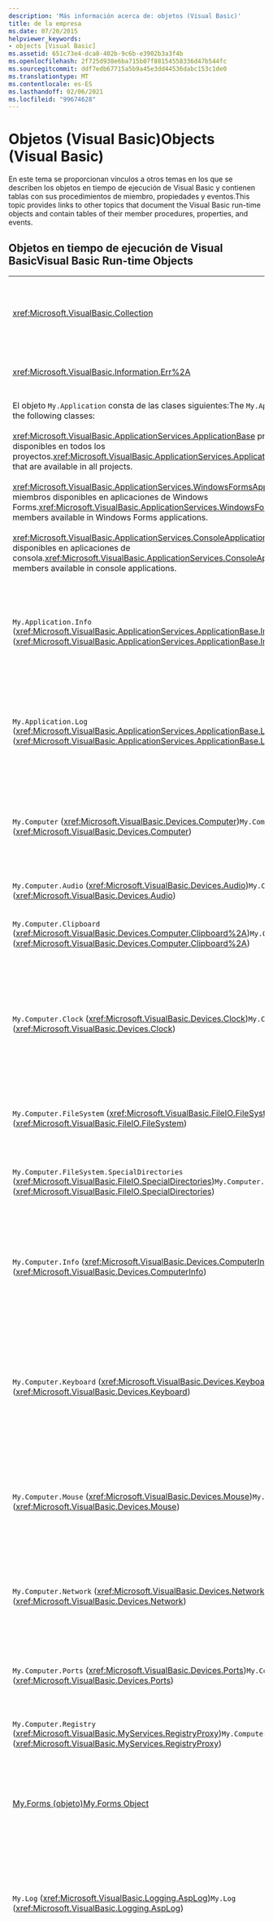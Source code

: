 ```yaml
---
description: 'Más información acerca de: objetos (Visual Basic)'
title: de la empresa
ms.date: 07/20/2015
helpviewer_keywords:
- objects [Visual Basic]
ms.assetid: 651c73e4-dca8-402b-9c6b-e3902b3a3f4b
ms.openlocfilehash: 2f725d938e6ba715b07f88154558336d47b544fc
ms.sourcegitcommit: ddf7edb67715a5b9a45e3dd44536dabc153c1de0
ms.translationtype: MT
ms.contentlocale: es-ES
ms.lasthandoff: 02/06/2021
ms.locfileid: "99674628"
---
```

# <a name="objects-visual-basic"></a><span data-ttu-id="ed5fa-103">Objetos (Visual Basic)</span><span class="sxs-lookup"><span data-stu-id="ed5fa-103">Objects (Visual Basic)</span></span>

<span data-ttu-id="ed5fa-104">En este tema se proporcionan vínculos a otros temas en los que se describen los objetos en tiempo de ejecución de Visual Basic y contienen tablas con sus procedimientos de miembro, propiedades y eventos.</span><span class="sxs-lookup"><span data-stu-id="ed5fa-104">This topic provides links to other topics that document the Visual Basic run-time objects and contain tables of their member procedures, properties, and events.</span></span>  
  
## <a name="visual-basic-run-time-objects"></a><span data-ttu-id="ed5fa-105">Objetos en tiempo de ejecución de Visual Basic</span><span class="sxs-lookup"><span data-stu-id="ed5fa-105">Visual Basic Run-time Objects</span></span>  
  
|||  
|---|---|  
|<xref:Microsoft.VisualBasic.Collection>|<span data-ttu-id="ed5fa-106">Proporciona una cómoda manera de ver un grupo de elementos relacionado como un solo objeto.</span><span class="sxs-lookup"><span data-stu-id="ed5fa-106">Provides a convenient way to see a related group of items as a single object.</span></span>|  
|<xref:Microsoft.VisualBasic.Information.Err%2A>|<span data-ttu-id="ed5fa-107">Contiene información sobre los errores en tiempo de ejecución.</span><span class="sxs-lookup"><span data-stu-id="ed5fa-107">Contains information about run-time errors.</span></span>|  
|<span data-ttu-id="ed5fa-108">El objeto `My.Application` consta de las clases siguientes:</span><span class="sxs-lookup"><span data-stu-id="ed5fa-108">The `My.Application` object consists of the following classes:</span></span><br /><br /> <span data-ttu-id="ed5fa-109"><xref:Microsoft.VisualBasic.ApplicationServices.ApplicationBase> proporciona miembros que están disponibles en todos los proyectos.</span><span class="sxs-lookup"><span data-stu-id="ed5fa-109"><xref:Microsoft.VisualBasic.ApplicationServices.ApplicationBase> provides members that are available in all projects.</span></span><br /><br /> <span data-ttu-id="ed5fa-110"><xref:Microsoft.VisualBasic.ApplicationServices.WindowsFormsApplicationBase> proporciona miembros disponibles en aplicaciones de Windows Forms.</span><span class="sxs-lookup"><span data-stu-id="ed5fa-110"><xref:Microsoft.VisualBasic.ApplicationServices.WindowsFormsApplicationBase> provides members available in Windows Forms applications.</span></span><br /><br /> <span data-ttu-id="ed5fa-111"><xref:Microsoft.VisualBasic.ApplicationServices.ConsoleApplicationBase> proporciona miembros disponibles en aplicaciones de consola.</span><span class="sxs-lookup"><span data-stu-id="ed5fa-111"><xref:Microsoft.VisualBasic.ApplicationServices.ConsoleApplicationBase> provides members available in console applications.</span></span>|<span data-ttu-id="ed5fa-112">Proporciona datos asociados únicamente con la aplicación actual o el archivo DLL.</span><span class="sxs-lookup"><span data-stu-id="ed5fa-112">Provides data that is associated only with the current application or DLL.</span></span> <span data-ttu-id="ed5fa-113">No se puede modificar la información de nivel de sistema mediante `My.Application`.</span><span class="sxs-lookup"><span data-stu-id="ed5fa-113">No system-level information can be altered with `My.Application`.</span></span><br /><br /> <span data-ttu-id="ed5fa-114">Algunos miembros solo están disponibles para aplicaciones de consola o de Windows Forms.</span><span class="sxs-lookup"><span data-stu-id="ed5fa-114">Some members are available only for Windows Forms or console applications.</span></span>|  
|<span data-ttu-id="ed5fa-115">`My.Application.Info` (<xref:Microsoft.VisualBasic.ApplicationServices.ApplicationBase.Info%2A>)</span><span class="sxs-lookup"><span data-stu-id="ed5fa-115">`My.Application.Info` (<xref:Microsoft.VisualBasic.ApplicationServices.ApplicationBase.Info%2A>)</span></span>|<span data-ttu-id="ed5fa-116">Proporciona propiedades para obtener información sobre una la aplicación, como el número de versión, la descripción, los ensamblados cargados, etc.</span><span class="sxs-lookup"><span data-stu-id="ed5fa-116">Provides properties for getting the information about an application, such as the version number, description, loaded assemblies, and so on.</span></span>|  
|<span data-ttu-id="ed5fa-117">`My.Application.Log` (<xref:Microsoft.VisualBasic.ApplicationServices.ApplicationBase.Log%2A>)</span><span class="sxs-lookup"><span data-stu-id="ed5fa-117">`My.Application.Log` (<xref:Microsoft.VisualBasic.ApplicationServices.ApplicationBase.Log%2A>)</span></span>|<span data-ttu-id="ed5fa-118">Proporciona una propiedad y métodos para escribir información de eventos y excepciones en los agentes de escucha de registro de la aplicación.</span><span class="sxs-lookup"><span data-stu-id="ed5fa-118">Provides a property and methods to write event and exception information to the application's log listeners.</span></span>|  
|<span data-ttu-id="ed5fa-119">`My.Computer` (<xref:Microsoft.VisualBasic.Devices.Computer>)</span><span class="sxs-lookup"><span data-stu-id="ed5fa-119">`My.Computer` (<xref:Microsoft.VisualBasic.Devices.Computer>)</span></span>|<span data-ttu-id="ed5fa-120">Proporciona propiedades para manipular componentes del equipo, como el audio, el reloj, el teclado, el sistema de archivos, etc.</span><span class="sxs-lookup"><span data-stu-id="ed5fa-120">Provides properties for manipulating computer components such as audio, the clock, the keyboard, the file system, and so on.</span></span>|  
|<span data-ttu-id="ed5fa-121">`My.Computer.Audio` (<xref:Microsoft.VisualBasic.Devices.Audio>)</span><span class="sxs-lookup"><span data-stu-id="ed5fa-121">`My.Computer.Audio` (<xref:Microsoft.VisualBasic.Devices.Audio>)</span></span>|<span data-ttu-id="ed5fa-122">Proporciona métodos para reproducir sonidos.</span><span class="sxs-lookup"><span data-stu-id="ed5fa-122">Provides methods for playing sounds.</span></span>|  
|<span data-ttu-id="ed5fa-123">`My.Computer.Clipboard` (<xref:Microsoft.VisualBasic.Devices.Computer.Clipboard%2A>)</span><span class="sxs-lookup"><span data-stu-id="ed5fa-123">`My.Computer.Clipboard` (<xref:Microsoft.VisualBasic.Devices.Computer.Clipboard%2A>)</span></span>|<span data-ttu-id="ed5fa-124">Proporciona métodos para manipular el Portapapeles.</span><span class="sxs-lookup"><span data-stu-id="ed5fa-124">Provides methods for manipulating the Clipboard.</span></span>|  
|<span data-ttu-id="ed5fa-125">`My.Computer.Clock` (<xref:Microsoft.VisualBasic.Devices.Clock>)</span><span class="sxs-lookup"><span data-stu-id="ed5fa-125">`My.Computer.Clock` (<xref:Microsoft.VisualBasic.Devices.Clock>)</span></span>|<span data-ttu-id="ed5fa-126">Proporciona propiedades para obtener acceso a la hora local actual y al Horario universal coordinado (equivalente a la Hora del meridiano de Greenwich) desde el reloj del sistema.</span><span class="sxs-lookup"><span data-stu-id="ed5fa-126">Provides properties for accessing the current local time and Universal Coordinated Time (equivalent to Greenwich Mean Time) from the system clock.</span></span>|  
|<span data-ttu-id="ed5fa-127">`My.Computer.FileSystem` (<xref:Microsoft.VisualBasic.FileIO.FileSystem>)</span><span class="sxs-lookup"><span data-stu-id="ed5fa-127">`My.Computer.FileSystem` (<xref:Microsoft.VisualBasic.FileIO.FileSystem>)</span></span>|<span data-ttu-id="ed5fa-128">Proporciona propiedades y métodos para trabajar con unidades, archivos y directorios.</span><span class="sxs-lookup"><span data-stu-id="ed5fa-128">Provides properties and methods for working with drives, files, and directories.</span></span>|  
|<span data-ttu-id="ed5fa-129">`My.Computer.FileSystem.SpecialDirectories` (<xref:Microsoft.VisualBasic.FileIO.SpecialDirectories>)</span><span class="sxs-lookup"><span data-stu-id="ed5fa-129">`My.Computer.FileSystem.SpecialDirectories` (<xref:Microsoft.VisualBasic.FileIO.SpecialDirectories>)</span></span>|<span data-ttu-id="ed5fa-130">Proporciona propiedades para obtener acceso a directorios a los que suele hacerse referencia.</span><span class="sxs-lookup"><span data-stu-id="ed5fa-130">Provides properties for accessing commonly referenced directories.</span></span>|  
|<span data-ttu-id="ed5fa-131">`My.Computer.Info` (<xref:Microsoft.VisualBasic.Devices.ComputerInfo>)</span><span class="sxs-lookup"><span data-stu-id="ed5fa-131">`My.Computer.Info` (<xref:Microsoft.VisualBasic.Devices.ComputerInfo>)</span></span>|<span data-ttu-id="ed5fa-132">Proporciona propiedades para obtener información sobre la memoria, los ensamblados cargados, el nombre y el sistema operativo del equipo.</span><span class="sxs-lookup"><span data-stu-id="ed5fa-132">Provides properties for getting information about the computer's memory, loaded assemblies, name, and operating system.</span></span>|  
|<span data-ttu-id="ed5fa-133">`My.Computer.Keyboard` (<xref:Microsoft.VisualBasic.Devices.Keyboard>)</span><span class="sxs-lookup"><span data-stu-id="ed5fa-133">`My.Computer.Keyboard` (<xref:Microsoft.VisualBasic.Devices.Keyboard>)</span></span>|<span data-ttu-id="ed5fa-134">Proporciona propiedades para obtener acceso al estado actual del teclado, como las teclas que se han presionado, y proporciona un método para enviar pulsaciones de teclas a la ventana activa.</span><span class="sxs-lookup"><span data-stu-id="ed5fa-134">Provides properties for accessing the current state of the keyboard, such as what keys are currently pressed, and provides a method to send keystrokes to the active window.</span></span>|  
|<span data-ttu-id="ed5fa-135">`My.Computer.Mouse` (<xref:Microsoft.VisualBasic.Devices.Mouse>)</span><span class="sxs-lookup"><span data-stu-id="ed5fa-135">`My.Computer.Mouse` (<xref:Microsoft.VisualBasic.Devices.Mouse>)</span></span>|<span data-ttu-id="ed5fa-136">Proporciona propiedades para obtener información sobre el formato y la configuración del mouse instalado en el equipo local.</span><span class="sxs-lookup"><span data-stu-id="ed5fa-136">Provides properties for getting information about the format and configuration of the mouse that is installed on the local computer.</span></span>|  
|<span data-ttu-id="ed5fa-137">`My.Computer.Network` (<xref:Microsoft.VisualBasic.Devices.Network>)</span><span class="sxs-lookup"><span data-stu-id="ed5fa-137">`My.Computer.Network` (<xref:Microsoft.VisualBasic.Devices.Network>)</span></span>|<span data-ttu-id="ed5fa-138">Proporciona una propiedad, un evento y métodos para interactuar con la red a la que está conectado el equipo.</span><span class="sxs-lookup"><span data-stu-id="ed5fa-138">Provides a property, an event, and methods for interacting with the network to which the computer is connected.</span></span>|  
|<span data-ttu-id="ed5fa-139">`My.Computer.Ports` (<xref:Microsoft.VisualBasic.Devices.Ports>)</span><span class="sxs-lookup"><span data-stu-id="ed5fa-139">`My.Computer.Ports` (<xref:Microsoft.VisualBasic.Devices.Ports>)</span></span>|<span data-ttu-id="ed5fa-140">Proporciona una propiedad y un método para obtener acceso a los puertos serie del equipo.</span><span class="sxs-lookup"><span data-stu-id="ed5fa-140">Provides a property and a method for accessing the computer's serial ports.</span></span>|  
|<span data-ttu-id="ed5fa-141">`My.Computer.Registry` (<xref:Microsoft.VisualBasic.MyServices.RegistryProxy>)</span><span class="sxs-lookup"><span data-stu-id="ed5fa-141">`My.Computer.Registry` (<xref:Microsoft.VisualBasic.MyServices.RegistryProxy>)</span></span>|<span data-ttu-id="ed5fa-142">Proporciona propiedades y métodos para manipular el Registro.</span><span class="sxs-lookup"><span data-stu-id="ed5fa-142">Provides properties and methods for manipulating the registry.</span></span>|  
|[<span data-ttu-id="ed5fa-143">My.Forms (objeto)</span><span class="sxs-lookup"><span data-stu-id="ed5fa-143">My.Forms Object</span></span>](my-forms-object.md)|<span data-ttu-id="ed5fa-144">Proporciona propiedades para obtener acceso a una instancia de cada formulario Windows Forms declarado en el proyecto actual.</span><span class="sxs-lookup"><span data-stu-id="ed5fa-144">Provides properties for accessing an instance of each Windows Form declared in the current project.</span></span>|  
|<span data-ttu-id="ed5fa-145">`My.Log` (<xref:Microsoft.VisualBasic.Logging.AspLog>)</span><span class="sxs-lookup"><span data-stu-id="ed5fa-145">`My.Log` (<xref:Microsoft.VisualBasic.Logging.AspLog>)</span></span>|<span data-ttu-id="ed5fa-146">Proporciona una propiedad y métodos para escribir información de eventos y excepciones en los agentes de escucha de registro de la aplicación para aplicaciones web.</span><span class="sxs-lookup"><span data-stu-id="ed5fa-146">Provides a property and methods for writing event and exception information to the application's log listeners for Web applications.</span></span>|  
|[<span data-ttu-id="ed5fa-147">My.Request (objeto)</span><span class="sxs-lookup"><span data-stu-id="ed5fa-147">My.Request Object</span></span>](my-request-object.md)|<span data-ttu-id="ed5fa-148">Obtiene el objeto <xref:System.Web.HttpRequest> para la página solicitada.</span><span class="sxs-lookup"><span data-stu-id="ed5fa-148">Gets the <xref:System.Web.HttpRequest> object for the requested page.</span></span> <span data-ttu-id="ed5fa-149">Objeto `My.Request` que contiene información sobre la solicitud HTTP actual.</span><span class="sxs-lookup"><span data-stu-id="ed5fa-149">The `My.Request` object contains information about the current HTTP request.</span></span><br /><br /> <span data-ttu-id="ed5fa-150">El objeto `My.Request` solo está disponible para las aplicaciones ASP.NET.</span><span class="sxs-lookup"><span data-stu-id="ed5fa-150">The `My.Request` object is available only for ASP.NET applications.</span></span>|  
|[<span data-ttu-id="ed5fa-151">My.Resources (objeto)</span><span class="sxs-lookup"><span data-stu-id="ed5fa-151">My.Resources Object</span></span>](my-resources-object.md)|<span data-ttu-id="ed5fa-152">Proporciona propiedades y clases para obtener acceso a los recursos de una aplicación.</span><span class="sxs-lookup"><span data-stu-id="ed5fa-152">Provides properties and classes for accessing an application's resources.</span></span>|  
|[<span data-ttu-id="ed5fa-153">My.Response (objeto)</span><span class="sxs-lookup"><span data-stu-id="ed5fa-153">My.Response Object</span></span>](my-response-object.md)|<span data-ttu-id="ed5fa-154">Obtiene el objeto <xref:System.Web.HttpResponse> asociado al <xref:System.Web.UI.Page>.</span><span class="sxs-lookup"><span data-stu-id="ed5fa-154">Gets the <xref:System.Web.HttpResponse> object that is associated with the <xref:System.Web.UI.Page>.</span></span> <span data-ttu-id="ed5fa-155">Este objeto permite enviar datos de respuesta HTTP a un cliente y contiene información sobre esa respuesta.</span><span class="sxs-lookup"><span data-stu-id="ed5fa-155">This object allows you to send HTTP response data to a client and contains information about that response.</span></span><br /><br /> <span data-ttu-id="ed5fa-156">El objeto `My.Response` solo está disponible para las aplicaciones ASP.NET.</span><span class="sxs-lookup"><span data-stu-id="ed5fa-156">The `My.Response` object is available only for ASP.NET applications.</span></span>|  
|[<span data-ttu-id="ed5fa-157">My.Settings (objeto)</span><span class="sxs-lookup"><span data-stu-id="ed5fa-157">My.Settings Object</span></span>](my-settings-object.md)|<span data-ttu-id="ed5fa-158">Proporciona propiedades y métodos para obtener acceso a la configuración de una aplicación.</span><span class="sxs-lookup"><span data-stu-id="ed5fa-158">Provides properties and methods for accessing an application's settings.</span></span>|  
|<span data-ttu-id="ed5fa-159">`My.User` (<xref:Microsoft.VisualBasic.ApplicationServices.User>)</span><span class="sxs-lookup"><span data-stu-id="ed5fa-159">`My.User` (<xref:Microsoft.VisualBasic.ApplicationServices.User>)</span></span>|<span data-ttu-id="ed5fa-160">Proporciona acceso a información sobre el usuario actual.</span><span class="sxs-lookup"><span data-stu-id="ed5fa-160">Provides access to information about the current user.</span></span>|  
|[<span data-ttu-id="ed5fa-161">My.WebServices (objeto)</span><span class="sxs-lookup"><span data-stu-id="ed5fa-161">My.WebServices Object</span></span>](my-webservices-object.md)|<span data-ttu-id="ed5fa-162">Proporciona propiedades para crear y obtener acceso a una sola instancia de cada servicio web al que hace referencia el proyecto actual.</span><span class="sxs-lookup"><span data-stu-id="ed5fa-162">Provides properties for creating and accessing a single instance of each Web service that is referenced by the current project.</span></span>|  
|<xref:Microsoft.VisualBasic.FileIO.TextFieldParser>|<span data-ttu-id="ed5fa-163">Proporciona los métodos y propiedades para analizar archivos de texto estructurados.</span><span class="sxs-lookup"><span data-stu-id="ed5fa-163">Provides methods and properties for parsing structured text files.</span></span>|  
  
## <a name="see-also"></a><span data-ttu-id="ed5fa-164">Vea también</span><span class="sxs-lookup"><span data-stu-id="ed5fa-164">See also</span></span>

- [<span data-ttu-id="ed5fa-165">Referencia del lenguaje Visual Basic</span><span class="sxs-lookup"><span data-stu-id="ed5fa-165">Visual Basic Language Reference</span></span>](../index.md)
